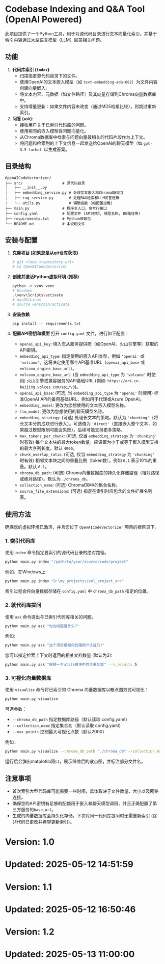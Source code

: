 # Codebase Indexing and Q&A Tool (OpenAI Powered)

此项目提供了一个Python工具，用于对源代码目录进行文本向量化索引，并基于索引内容通过大型语言模型（LLM）回答相关问题。

## 功能

1.  **代码库索引 (`index`)**: 
    *   扫描指定源代码目录下的文件。
    *   使用OpenAI的文本嵌入模型（如 `text-embedding-ada-002`）为文件内容创建向量嵌入。
    *   将文本内容、元数据（如文件路径）及其向量存储到Chroma向量数据库中。
    *   支持增量更新：如果文件内容未改变（通过MD5哈希比较），则跳过重新索引。
2.  **问答 (`ask`)**: 
    *   接收用户关于已索引代码库的问题。
    *   使用相同的嵌入模型将问题向量化。
    *   从Chroma数据库中检索与问题向量最相关的代码片段作为上下文。
    *   将问题和检索到的上下文信息一起发送给OpenAI的聊天模型（如 `gpt-3.5-turbo`）以生成答案。

## 目录结构

```
OpenAICodeVectorizer/
├── src/                  # 源代码目录
│   ├── __init__.py
│   ├── embedding_service.py # 处理文本嵌入和ChromaDB交互
│   ├── rag_service.py       # 处理RAG检索和LLM问答逻辑
│   └── utils.py             # 辅助函数 (如配置加载)
├── main.py               # 程序主入口，命令行接口
├── config.yaml           # 配置文件 (API密钥, 模型名称, DB路径等)
├── requirements.txt      # Python依赖包
└── README.md             # 本说明文件
```

## 安装与配置

1.  **克隆项目 (如果您是从git仓库获取)**
    ```bash
    # git clone <repository_url>
    # cd OpenAICodeVectorizer
    ```

2.  **创建并激活Python虚拟环境 (推荐)**
    ```bash
    python -m venv venv
    # Windows
    .\venv\Scripts\activate
    # macOS/Linux
    # source venv/bin/activate
    ```

3.  **安装依赖**
    ```bash
    pip install -r requirements.txt
    ```

4.  **配置API密钥和模型**
    打开 `config.yaml` 文件，进行如下配置：
    *   `openai_api_key`: 填入您从服务提供商（如OpenAI、火山引擎等）获取的API密钥。
    *   `embedding_api_type`: 指定使用的嵌入API类型，例如 `'openai'` 或 `'volcano'`。这将决定使用哪个API基准URL（`openai_api_base` 或 `volcano_engine_base_url`）。
    *   `volcano_engine_base_url`: (当 `embedding_api_type` 为 `'volcano'` 时使用) 火山引擎或兼容服务的API基础URL (例如: `https://ark.cn-beijing.volces.com/api/v3`)。
    *   `openai_api_base`: (可选, 当 `embedding_api_type` 为 `'openai'` 时使用) 标准OpenAI API的备用基础URL，例如用于代理或Azure OpenAI。
    *   `embedding_model`: 更改为您想使用的文本嵌入模型名称。
    *   `llm_model`: 更改为您想使用的聊天模型名称。
    *   `embedding_strategy`: (可选) 处理长文本的策略。默认为 `'chunking'`（将长文本分割成块进行嵌入）。可选值为 `'direct'`（直接嵌入整个文本，如果超过模型限制可能会失败）。后续可能支持更多策略。
    *   `max_tokens_per_chunk`: (可选, 仅当 `embedding_strategy` 为 `'chunking'` 时有效) 每个文本块的最大token数量。应设置为小于或等于嵌入模型支持的最大序列长度。默认 `4000`。
    *   `chunk_overlap_ratio`: (可选, 仅当 `embedding_strategy` 为 `'chunking'` 时有效) 相邻文本块之间的重叠比例（token数）。例如 `0.1` 表示10%的重叠。默认 `0.1`。
    *   `chroma_db_path`: (可选) Chroma向量数据库的持久化存储路径（相对路径或绝对路径）。默认为 `./chroma_db`。
    *   `collection_name`: (可选) ChromaDB中的集合名称。
    *   `source_file_extensions`: (可选) 指定在索引时应包含的文件扩展名列表。

## 使用方法

确保您的虚拟环境已激活，并且您位于 `OpenAICodeVectorizer` 项目的根目录下。

### 1. 索引代码库

使用 `index` 命令指定要索引的源代码目录的绝对路径。

```bash
python main.py index "/path/to/your/source/code/project"
```

例如，在Windows上:
```bash
python main.py index "D:\my_projects\cool_project_src"
```

索引过程会将向量数据存储在 `config.yaml` 中 `chroma_db_path` 指定的位置。

### 2. 就代码库提问

使用 `ask` 命令提出与已索引代码库相关的问题。

```bash
python main.py ask "你的问题是什么?"
```

例如:
```bash
python main.py ask "这个项目是如何处理用户认证的?"
```

您可以指定检索上下文时返回的相关文档数量 (默认为3):
```bash
python main.py ask "解释一下utils模块中的主要功能" --n_results 5
```

### 3. 可视化向量数据库

使用 `visualize` 命令将已索引的 Chroma 向量数据库以散点图方式可视化：

```bash
python main.py visualize
```

可选参数：
- `--chroma_db_path` 指定数据库路径（默认读取 config.yaml）
- `--collection_name` 指定集合名（默认读取 config.yaml）
- `--max_points` 控制最大可视化点数（默认2000）

例如：
```bash
python main.py visualize --chroma_db_path "./chroma_db" --collection_name "code_vectors" --max_points 1000
```

运行后会弹出matplotlib窗口，展示降维后的散点图，并标注部分文件名。

## 注意事项

*   首次索引大型代码库可能需要一些时间，具体取决于文件数量、大小以及网络连接。
*   确保您的API密钥有足够的配额用于嵌入和聊天模型调用，并且正确配置了第三方服务的`base_url`。
*   生成的向量数据库会持久化存储，下次对同一代码库提问时无需重新索引 (除非代码已更改并希望更新索引)。

# Version: 1.0
# Updated: 2025-05-12 14:51:59
# Version: 1.1
# Updated: 2025-05-12 16:50:46
# Version: 1.2
# Updated: 2025-05-13 11:00:00 